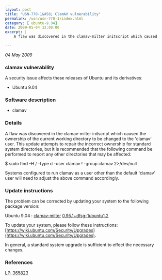```yaml
---
layout: post
title: "USN-770-1&#58; ClamAV vulnerability"
permalink: /usn/usn-770-1/index.html
category: [ ubuntu-9.04]
date: 2009-05-04 12:00:00
excerpt: |
    A flaw was discovered in the clamav-milter initscript which caused the ownership of the current working directory to be changed to the &#39;clamav&#39; user. This update attempts to repair the incorrect ownership for standard system directories, but it is recommended that the following command be performed to report any other directories that may be affected:
    
--- 
```

 
 

*04 May 2009*

### clamav vulnerability

A security issue affects these releases of Ubuntu and its derivatives:

* Ubuntu 9.04

### Software description

* clamav 

### Details

A flaw was discovered in the clamav-milter initscript which caused the ownership of the current working directory to be changed to the &#39;clamav&#39; user. This update attempts to repair the incorrect ownership for standard system directories, but it is recommended that the following command be performed to report any other directories that may be affected:

 $ sudo find -H / -type d -user clamav \! -group clamav 2&gt;/dev/null

Systems configured to run clamav as a user other than the default &#39;clamav&#39; user will need to adjust the above command accordingly. 

### Update instructions

The problem can be corrected by updating your system to the following package version:

Ubuntu 9.04
 : [clamav-milter](https://launchpad.net/ubuntu/+source/clamav) <span> [0.95.1+dfsg-1ubuntu1.2](https://launchpad.net/ubuntu/+source/clamav/0.95.1+dfsg-1ubuntu1.2) </span> 

To update your system, please follow these instructions: [https://wiki.ubuntu.com/Security/Upgrades](https://wiki.ubuntu.com/Security/Upgrades).

In general, a standard system upgrade is sufficient to effect the necessary changes. 

### References

 
 [LP: 365823](https://launchpad.net/bugs/365823)
 

